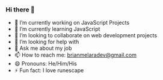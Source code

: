 ### Hi there 👋
- 🔭 I’m currently working on JavaScript Projects
- 🌱 I’m currently learning JavaScript
- 👯 I’m looking to collaborate on web development projects
- 🤔 I’m looking for help with 
- 💬 Ask me about my job
- 📫 How to reach me: brianmelaradev@gmail.com
- 😄 Pronouns: He/Him/His
- ⚡ Fun fact: I love runescape

<!--
**BrianMelaraDev/BrianMelaraDev** is a ✨ _special_ ✨ repository because its `README.md` (this file) appears on your GitHub profile.

Here are some ideas to get you started:

- 🔭 I’m currently working on ...
- 🌱 I’m currently learning ...
- 👯 I’m looking to collaborate on ...
- 🤔 I’m looking for help with ...
- 💬 Ask me about ...
- 📫 How to reach me: ...
- 😄 Pronouns: ...
- ⚡ Fun fact: ...
-->
